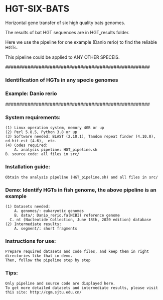 # HGT-SIX-BATS
Horizontal gene transfer of six high quality bats genomes.

The results of bat HGT sequences are in HGT_results folder.

Here we use the pipeline for one example (Danio rerio) to find the reliable HGTs.

This pipeline could be applied to ANY OTHER SPECEIS.

####################################################
### Identification of HGTs in any specie genomes ###
###         Example: Danio rerio                 ###
####################################################

### System requirements:
    (1) Linux operation system, memory 4GB or up
    (2) Perl 5.8.5, Python 3.8 or up
    (3) Software needed: BLAST (2.10.1), Tandom repeat finder (4.10.0), cd-hit-est (4.6),  etc.
    (4) Codes required:
    	A. analysis pipeline: HGT_pipeline.sh
	B. source code: all files in src/ 

### Installation guide:
    Obtain the analysis pipeline (HGT_pipeline.sh) and all files in src/

### Demo: Identify HGTs in fish genome, the above pipeline is an example
    (1) Datasets needed:
        A. genomes/: eukaryotic genomes
    	B. data/: Danio_rerio.fa(NCBI) reference genome
      C. nt (Nucleotide Collection, June 18th, 2020 edition) database 
    (2) Intermediate results:
    	A. segment/: short fragments

### Instructions for use:
    Prepare required datasets and code files, and keep them in right directories like that in demo.
    Then, follow the pipeline step by step

### Tips:
    Only pipeline and source code are displayed here.
    To get more detailed datasets and intermediate results, please visit this site: http://cgm.sjtu.edu.cn/
